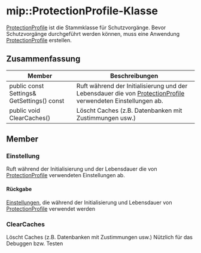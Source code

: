 # <a name="class-mipprotectionprofile"></a>mip::ProtectionProfile-Klasse 
[ProtectionProfile](#classmip_1_1_protection_profile) ist die Stammklasse für Schutzvorgänge.
Bevor Schutzvorgänge durchgeführt werden können, muss eine Anwendung [ProtectionProfile](#classmip_1_1_protection_profile) erstellen.
  
## <a name="summary"></a>Zusammenfassung
 Member                        | Beschreibungen                                
--------------------------------|---------------------------------------------
public const Settings& GetSettings() const  |  Ruft während der Initialisierung und der Lebensdauer die von [ProtectionProfile](#classmip_1_1_protection_profile) verwendeten Einstellungen ab.
public void ClearCaches()  |  Löscht Caches (z.B. Datenbanken mit Zustimmungen usw.)
  
## <a name="members"></a>Member
  
### <a name="settings"></a>Einstellung
Ruft während der Initialisierung und der Lebensdauer die von [ProtectionProfile](#classmip_1_1_protection_profile) verwendeten Einstellungen ab.
  
#### <a name="returns"></a>Rückgabe
[Einstellungen](#classmip_1_1_protection_profile_1_1_settings), die während der Initialisierung und Lebensdauer von [ProtectionProfile](#classmip_1_1_protection_profile) verwendet werden
  
### <a name="clearcaches"></a>ClearCaches
Löscht Caches (z.B. Datenbanken mit Zustimmungen usw.) Nützlich für das Debuggen bzw. Testen